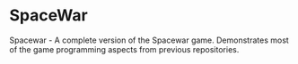 # SpaceWar

Spacewar - A complete version of the Spacewar game. Demonstrates most of the game programming aspects from previous repositories.

 
